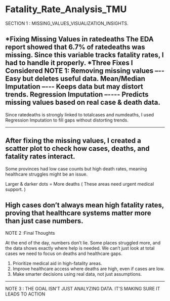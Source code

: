 # Fatality_Rate_Analysis_TMU

SECTION 1 : MISSING_VALUES_VISUALIZATION_INSIGHTS.

*Fixing Missing Values in ratedeaths
The EDA report showed that 6.7% of ratedeaths was missing. Since this variable tracks fatality rates, I had to handle it properly.
*Three Fixes I Considered
NOTE 1:
Removing missing values –-- Easy but deletes useful data.
Mean/Median Imputation –--- Keeps data but may distort trends.
Regression Imputation –---- Predicts missing values based on real case & death data.
------------------------------------------------------------------------------
Since ratedeaths is strongly linked to totalcases and numdeaths, I used Regression Imputation to fill gaps without distorting trends.

------------------------------------------------------------------------------
After fixing the missing values, I created a scatter plot to check how cases, deaths, and fatality rates interact.
-------------------------------------------------------------------------------

Some provinces had low case counts but high death rates, meaning healthcare struggles might be an issue.

Larger & darker dots = More deaths ( These areas need urgent medical support. )

High cases don’t always mean high fatality rates, proving that healthcare systems matter more than just case numbers.
--------------------------------------------------------------------------------
NOTE 2 :Final Thoughts

At the end of the day, numbers don’t lie. Some places struggled more, and the data shows exactly where help is needed. We can’t just look at total cases we need to focus on deaths and healthcare gaps.

1. Prioritize medical aid in high-fatality areas. 
2. Improve healthcare access where deaths are high, even if cases are low. 
3. Make smarter decisions using real data, not just assumptions.
--------------------------------------------------------------------------------

NOTE 3 : THE GOAL ISN'T JUST ANALYZING DATA. IT'S MAKING SURE IT LEADS TO ACTION
